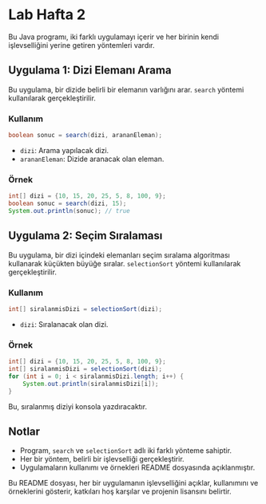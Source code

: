 # Lab Hafta 2
Bu Java programı, iki farklı uygulamayı içerir ve her birinin kendi işlevselliğini yerine getiren yöntemleri vardır.

## Uygulama 1: Dizi Elemanı Arama
Bu uygulama, bir dizide belirli bir elemanın varlığını arar. `search` yöntemi kullanılarak gerçekleştirilir.

### Kullanım
```java
boolean sonuc = search(dizi, arananEleman);
```

- `dizi`: Arama yapılacak dizi.
- `arananEleman`: Dizide aranacak olan eleman.

### Örnek
```java
int[] dizi = {10, 15, 20, 25, 5, 8, 100, 9};
boolean sonuc = search(dizi, 15);
System.out.println(sonuc); // true
```

## Uygulama 2: Seçim Sıralaması
Bu uygulama, bir dizi içindeki elemanları seçim sıralama algoritması kullanarak küçükten büyüğe sıralar. `selectionSort` yöntemi kullanılarak gerçekleştirilir.

### Kullanım
```java
int[] siralanmisDizi = selectionSort(dizi);
```

- `dizi`: Sıralanacak olan dizi.

### Örnek
```java
int[] dizi = {10, 15, 20, 25, 5, 8, 100, 9};
int[] siralanmisDizi = selectionSort(dizi);
for (int i = 0; i < siralanmisDizi.length; i++) {
    System.out.println(siralanmisDizi[i]);
}
```

Bu, sıralanmış diziyi konsola yazdıracaktır.

## Notlar
- Program, `search` ve `selectionSort` adlı iki farklı yönteme sahiptir.
- Her bir yöntem, belirli bir işlevselliği gerçekleştirir.
- Uygulamaların kullanımı ve örnekleri README dosyasında açıklanmıştır.

Bu README dosyası, her bir uygulamanın işlevselliğini açıklar, kullanımını ve örneklerini gösterir, katkıları hoş karşılar ve projenin lisansını belirtir.
